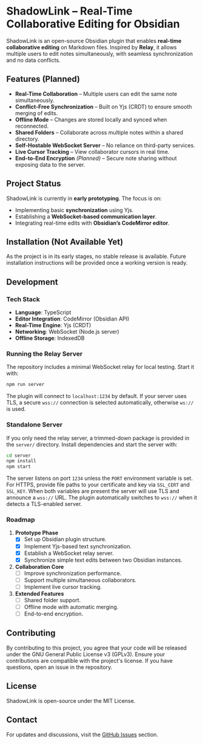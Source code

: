 # ShadowLink – Real-Time Collaborative Editing for Obsidian

ShadowLink is an open-source Obsidian plugin that enables **real-time collaborative editing** on Markdown files. Inspired by **Relay**, it allows multiple users to edit notes simultaneously, with seamless synchronization and no data conflicts.

## Features (Planned)

- **Real-Time Collaboration** – Multiple users can edit the same note simultaneously.
- **Conflict-Free Synchronization** – Built on Yjs (CRDT) to ensure smooth merging of edits.
- **Offline Mode** – Changes are stored locally and synced when reconnected.
- **Shared Folders** – Collaborate across multiple notes within a shared directory.
- **Self-Hostable WebSocket Server** – No reliance on third-party services.
- **Live Cursor Tracking** – View collaborator cursors in real time.
- **End-to-End Encryption** *(Planned)* – Secure note sharing without exposing data to the server.

## Project Status

ShadowLink is currently in **early prototyping**. The focus is on:
- Implementing basic **synchronization** using Yjs.
- Establishing a **WebSocket-based communication layer**.
- Integrating real-time edits with **Obsidian’s CodeMirror editor**.

## Installation (Not Available Yet)

As the project is in its early stages, no stable release is available. Future installation instructions will be provided once a working version is ready.

## Development

### Tech Stack

- **Language**: TypeScript
- **Editor Integration**: CodeMirror (Obsidian API)
- **Real-Time Engine**: Yjs (CRDT)
- **Networking**: WebSocket (Node.js server)
- **Offline Storage**: IndexedDB

### Running the Relay Server

The repository includes a minimal WebSocket relay for local testing. Start it with:

```bash
npm run server
```

The plugin will connect to `localhost:1234` by default. If your server uses
TLS, a secure `wss://` connection is selected automatically, otherwise `ws://`
is used.

### Standalone Server

If you only need the relay server, a trimmed-down package is provided in the
`server/` directory. Install dependencies and start the server with:

```bash
cd server
npm install
npm start
```

The server listens on port `1234` unless the `PORT` environment variable is set.
For HTTPS, provide file paths to your certificate and key via `SSL_CERT` and
`SSL_KEY`. When both variables are present the server will use TLS and announce a
`wss://` URL. The plugin automatically switches to `wss://` when it detects a
TLS-enabled server.

### Roadmap

1. **Prototype Phase**
   - [x] Set up Obsidian plugin structure.
   - [x] Implement Yjs-based text synchronization.
   - [x] Establish a WebSocket relay server.
   - [x] Synchronize simple text edits between two Obsidian instances.

2. **Collaboration Core**
   - [ ] Improve synchronization performance.
   - [ ] Support multiple simultaneous collaborators.
   - [ ] Implement live cursor tracking.

3. **Extended Features**
   - [ ] Shared folder support.
   - [ ] Offline mode with automatic merging.
   - [ ] End-to-end encryption.

## Contributing

By contributing to this project, you agree that your code will be released under the GNU General Public License v3 (GPLv3). Ensure your contributions are compatible with the project's license. If you have questions, open an issue in the repository.

## License

ShadowLink is open-source under the MIT License.

## Contact

For updates and discussions, visit the [GitHub Issues](https://github.com/Phobetore/ShadowLink/issues) section.
